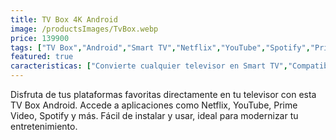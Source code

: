 ```yaml
---
title: TV Box 4K Android
image: /productsImages/TvBox.webp
price: 139900
tags: ["TV Box","Android","Smart TV","Netflix","YouTube","Spotify","Prime Video","Bluetooth"]
featured: true
caracteristicas: ["Convierte cualquier televisor en Smart TV","Compatible con Netflix","YouTube","Prime Video","Spotify","entre otras apps","Conexión HDMI y WiFi","Incluye control remoto multifunción","Interfaz Android fácil de usar","Soporte de 2GB RAM y 16GB almacenamiento"]
---
```


Disfruta de tus plataformas favoritas directamente en tu televisor con esta TV Box Android. Accede a aplicaciones como Netflix, YouTube, Prime Video, Spotify y más. Fácil de instalar y usar, ideal para modernizar tu entretenimiento.